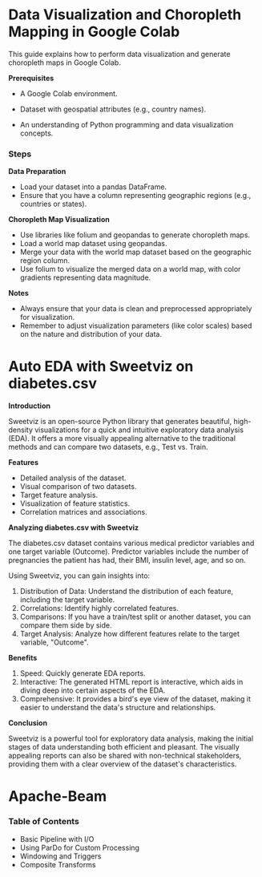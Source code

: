# Data Visualization and Choropleth Mapping in Google Colab
This guide explains how to perform data visualization and generate choropleth maps in Google Colab.

**Prerequisites**

* A Google Colab environment.

* Dataset with geospatial attributes (e.g., country names).
* An understanding of Python programming and data visualization concepts.
### Steps

**Data Preparation**

* Load your dataset into a pandas DataFrame.
* Ensure that you have a column representing geographic regions (e.g., countries or states).

**Choropleth Map Visualization**
* Use libraries like folium and geopandas to generate choropleth maps.
* Load a world map dataset using geopandas.
* Merge your data with the world map dataset based on the geographic region column.
* Use folium to visualize the merged data on a world map, with color gradients representing data magnitude.

**Notes**
* Always ensure that your data is clean and preprocessed appropriately for visualization.
* Remember to adjust visualization parameters (like color scales) based on the nature and distribution of your data.

# Auto EDA with Sweetviz on diabetes.csv
**Introduction**

Sweetviz is an open-source Python library that generates beautiful, high-density visualizations for a quick and intuitive exploratory data analysis (EDA). It offers a more visually appealing alternative to the traditional methods and can compare two datasets, e.g., Test vs. Train.

**Features**
* Detailed analysis of the dataset.
* Visual comparison of two datasets.
* Target feature analysis.
* Visualization of feature statistics.
* Correlation matrices and associations.

**Analyzing diabetes.csv with Sweetviz**

The diabetes.csv dataset contains various medical predictor variables and one target variable (Outcome). Predictor variables include the number of pregnancies the patient has had, their BMI, insulin level, age, and so on.

Using Sweetviz, you can gain insights into:

1. Distribution of Data: Understand the distribution of each feature, including the target variable.
1. Correlations: Identify highly correlated features.
1. Comparisons: If you have a train/test split or another dataset, you can compare them side by side.
1. Target Analysis: Analyze how different features relate to the target variable, "Outcome".

**Benefits**
1. Speed: Quickly generate EDA reports.
1. Interactive: The generated HTML report is interactive, which aids in diving deep into certain aspects of the EDA.
1. Comprehensive: It provides a bird's eye view of the dataset, making it easier to understand the data's structure and relationships.
   
**Conclusion**

Sweetviz is a powerful tool for exploratory data analysis, making the initial stages of data understanding both efficient and pleasant. The visually appealing reports can also be shared with non-technical stakeholders, providing them with a clear overview of the dataset's characteristics.


# Apache-Beam

### Table of Contents

* Basic Pipeline with I/O
* Using ParDo for Custom Processing
* Windowing and Triggers
* Composite Transforms
